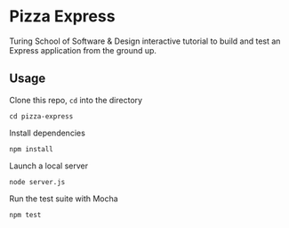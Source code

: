 # Pizza Express
Turing School of Software & Design interactive tutorial to build and test an Express application from the ground up.

## Usage

Clone this repo, `cd` into the directory
```
cd pizza-express
```
Install dependencies
```
npm install
```
Launch a local server
```
node server.js
```
Run the test suite with Mocha
```
npm test
```
````````

